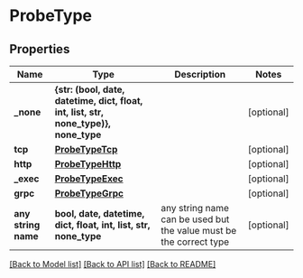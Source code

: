 # ProbeType


## Properties
Name | Type | Description | Notes
------------ | ------------- | ------------- | -------------
**_none** | **{str: (bool, date, datetime, dict, float, int, list, str, none_type)}, none_type** |  | [optional] 
**tcp** | [**ProbeTypeTcp**](ProbeTypeTcp.md) |  | [optional] 
**http** | [**ProbeTypeHttp**](ProbeTypeHttp.md) |  | [optional] 
**_exec** | [**ProbeTypeExec**](ProbeTypeExec.md) |  | [optional] 
**grpc** | [**ProbeTypeGrpc**](ProbeTypeGrpc.md) |  | [optional] 
**any string name** | **bool, date, datetime, dict, float, int, list, str, none_type** | any string name can be used but the value must be the correct type | [optional]

[[Back to Model list]](../README.md#documentation-for-models) [[Back to API list]](../README.md#documentation-for-api-endpoints) [[Back to README]](../README.md)



